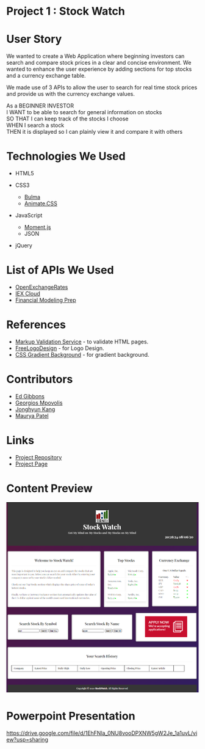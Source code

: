 # Project 1 : Stock Watch


# User Story

We wanted to create a Web Application where beginning investors can search and compare stock prices in a clear and concise environment. We wanted to enhance the user experience by adding sections for top stocks and a currency exchange table.

We made use of 3 APIs to allow the user to search for real time stock prices and provide us with the currency exchange values. 

As a BEGINNER INVESTOR\
I WANT to be able to search for general information on stocks\
SO THAT I can keep track of the stocks I choose\
WHEN I search a stock\
THEN it is displayed so I can plainly view it and compare it with others

# Technologies We Used
* HTML5
* CSS3
    * [Bulma](https://bulma.io/documentation/)
    * [Animate.CSS](https://animate.style/)

* JavaScript
    * [Moment.js](https://momentjs.com/)
    * JSON

* jQuery


# List of APIs We Used
* [OpenExchangeRates](https://openexchangerates.org/)
* [IEX Cloud](https://iexcloud.io/docs/api/)
* [Financial Modeling Prep](https://financialmodelingprep.com/developer/docs/)

# References
* [Markup Validation Service](https://validator.w3.org/) - to validate HTML pages.
* [FreeLogoDesign](https://www.freelogodesign.org/) - for Logo Design.
* [CSS Gradient Background](https://codepen.io/P1N2O/pen/pyBNzX) - for gradient background.

# Contributors
* [Ed Gibbons](https://github.com/egibbs834)
* [Georgios Mpovolis](https://github.com/gmpovolis)
* [Jonghyun Kang](https://github.com/misterjaykay)
* [Maurya Patel](https://github.com/maurya512)

# Links
* [Project Repository](https://github.com/misterjaykay/Project-1)
* [Project Page](https://misterjaykay.github.io/Project-1/)

# Content Preview
![Index Html](assets/images/screenshot.png)

# Powerpoint Presentation
https://drive.google.com/file/d/1EhFNla_0NU8vooDPXNW5gW2Je_1a1uvL/view?usp=sharing
